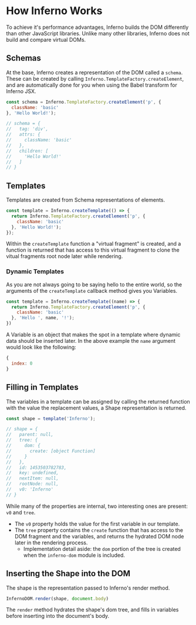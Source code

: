 # How Inferno Works
To achieve it's performance advantages, Inferno builds the DOM differently than other JavaScript libraries. Unlike many other libraries, Inferno does not build and compare virtual DOMs.

## Schemas

At the base, Inferno creates a representation of the DOM called a `schema`. These can be created by calling `Inferno.TemplateFactory.createElement`, and are automatically done for you when using the Babel transform for Inferno JSX.

```javascript
const schema = Inferno.TemplateFactory.createElement('p', {
  className: 'basic'
}, 'Hello World!');

// schema = {
//   tag: 'div',
//   attrs: {
//     className: 'basic'
//   },
//   children: [
//     'Hello World!'
//   ]
// }
```

## Templates

Templates are created from Schema representations of elements.

```javascript
const template = Inferno.createTemplate(() => {
  return Inferno.TemplateFactory.createElement('p', {
    className: 'basic'
  }, 'Hello World!');
});
```

Within the `createTemplate` function a "virtual fragment" is created, and a function is returned that has access to this virtual fragment to clone the vitual fragments root node later while rendering.

### Dynamic Templates

As you are not always going to be saying hello to the entire world, so the arguments of the `createTemplate` callback method gives you Variables.

```javascript
const template = Inferno.createTemplate((name) => {
  return Inferno.TemplateFactory.createElement('p', {
    className: 'basic'
  }, 'Hello ', name, '!');
})
```

A Variable is an object that makes the spot in a template where dynamic data should be inserted later. In the above example the `name` argument would look like the following:

```javascript
{
  index: 0
}
```

## Filling in Templates

The variables in a template can be assigned by calling the returned function with the value the replacement values, a Shape representation is returned.

```javascript
const shape = template('Inferno');

// shape = {
//   parent: null,
//   tree: {
//     dom: {
//       create: [object Function]
//     }
//   },
//   id: 1453503782783,
//   key: undefined,
//   nextItem: null,
//   rootNode: null,
//   v0: 'Inferno'
// }
```

While many of the properties are internal, two interesting ones are present: `v0` and `tree`.

 - The `v0` property holds the value for the first variable in our template.
 - The `tree` property contains the `create` function that has access to the DOM fragment and the variables, and returns the hydrated DOM node later in the rendering process.
   - Implementation detail aside: the `dom` portion of the tree is created when the `inferno-dom` module is included.

## Inserting the Shape into the DOM

The shape is the representation passed to Inferno's render method.

```javascript
InfernoDOM.render(shape, document.body)
```

The `render` method hydrates the shape's dom tree, and fills in variables before inserting into the document's body.
